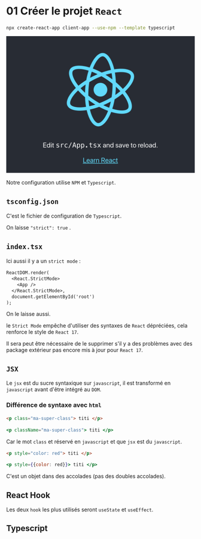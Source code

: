 # 01 Créer le projet `React`

```bash
npx create-react-app client-app --use-npm --template typescript
```

<img src="assets/react-tsx-works.png" alt="react-tsx-works" style="zoom:50%;" />

Notre configuration utilise `NPM` et `Typescript`.

## `tsconfig.json`

C'est le fichier de configuration de `Typescript`.

On laisse `"strict": true` .



## `index.tsx`

Ici aussi il y a un `strict mode` :

```tsx
ReactDOM.render(
  <React.StrictMode>
    <App />
  </React.StrictMode>,
  document.getElementById('root')
);
```

On le laisse aussi.

le `Strict Mode` empêche d'utiliser des syntaxes de `React` dépréciées, cela renforce le style de `React 17`.

Il sera peut être nécessaire de le supprimer s'il y a des problèmes avec des package extérieur pas encore mis à jour pour `React 17`.



## `JSX`

Le `jsx` est du sucre syntaxique sur `javascript`, il est transformé en `javascript` avant d'être intégré au `DOM`.

### Différence de syntaxe avec `html`

```html
<p class="ma-super-class"> titi </p>
```

```jsx
<p className="ma-super-class"> titi </p>
```

Car le mot `class` et réservé en `javascript` et que `jsx` est du `javascript`.

```html
<p style="color: red"> titi </p>
```

```jsx
<p style={{color: red}}> titi </p>
```

C'est un objet dans des accolades (pas des doubles accolades).



## React Hook

Les deux `hook` les plus utilisés seront `useState` et `useEffect`.



## Typescript



